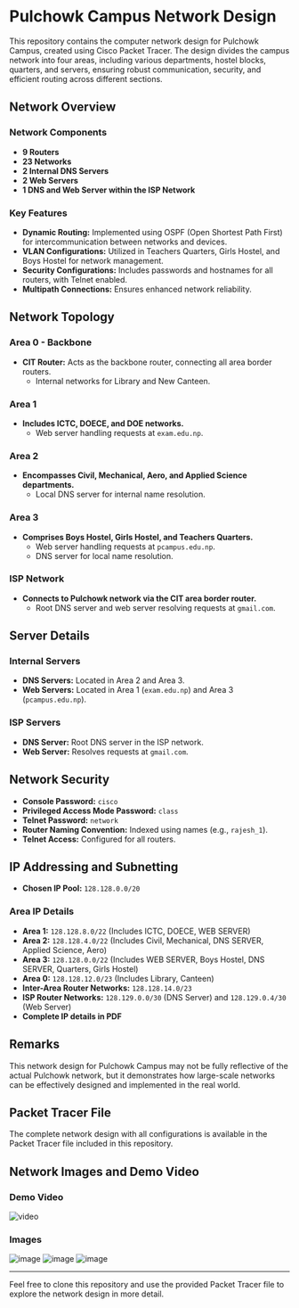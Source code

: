 # Pulchowk Campus Network Design

This repository contains the computer network design for Pulchowk Campus, created using Cisco Packet Tracer. The design divides the campus network into four areas, including various departments, hostel blocks, quarters, and servers, ensuring robust communication, security, and efficient routing across different sections.

## Network Overview

### Network Components

- **9 Routers**
- **23 Networks**
- **2 Internal DNS Servers**
- **2 Web Servers**
- **1 DNS and Web Server within the ISP Network**

### Key Features

- **Dynamic Routing:** Implemented using OSPF (Open Shortest Path First) for intercommunication between networks and devices.
- **VLAN Configurations:** Utilized in Teachers Quarters, Girls Hostel, and Boys Hostel for network management.
- **Security Configurations:** Includes passwords and hostnames for all routers, with Telnet enabled.
- **Multipath Connections:** Ensures enhanced network reliability.

## Network Topology

### Area 0 - Backbone
- **CIT Router:** Acts as the backbone router, connecting all area border routers.
  - Internal networks for Library and New Canteen.

### Area 1
- **Includes ICTC, DOECE, and DOE networks.**
  - Web server handling requests at `exam.edu.np`.

### Area 2
- **Encompasses Civil, Mechanical, Aero, and Applied Science departments.**
  - Local DNS server for internal name resolution.

### Area 3
- **Comprises Boys Hostel, Girls Hostel, and Teachers Quarters.**
  - Web server handling requests at `pcampus.edu.np`.
  - DNS server for local name resolution.

### ISP Network
- **Connects to Pulchowk network via the CIT area border router.**
  - Root DNS server and web server resolving requests at `gmail.com`.

## Server Details

### Internal Servers
- **DNS Servers:** Located in Area 2 and Area 3.
- **Web Servers:** Located in Area 1 (`exam.edu.np`) and Area 3 (`pcampus.edu.np`).

### ISP Servers
- **DNS Server:** Root DNS server in the ISP network.
- **Web Server:** Resolves requests at `gmail.com`.

## Network Security

- **Console Password:** `cisco`
- **Privileged Access Mode Password:** `class`
- **Telnet Password:** `network`
- **Router Naming Convention:** Indexed using names (e.g., `rajesh_1`).
- **Telnet Access:** Configured for all routers.

## IP Addressing and Subnetting

- **Chosen IP Pool:** `128.128.0.0/20`

### Area IP Details
- **Area 1:** `128.128.8.0/22` (Includes ICTC, DOECE, WEB SERVER)
- **Area 2:** `128.128.4.0/22` (Includes Civil, Mechanical, DNS SERVER, Applied Science, Aero)
- **Area 3:** `128.128.0.0/22` (Includes WEB SERVER, Boys Hostel, DNS SERVER, Quarters, Girls Hostel)
- **Area 0:** `128.128.12.0/23` (Includes Library, Canteen)
- **Inter-Area Router Networks:** `128.128.14.0/23`
- **ISP Router Networks:** `128.129.0.0/30` (DNS Server) and `128.129.0.4/30` (Web Server)
- **Complete IP details in PDF**

## Remarks

This network design for Pulchowk Campus may not be fully reflective of the actual Pulchowk network, but it demonstrates how large-scale networks can be effectively designed and implemented in the real world.

## Packet Tracer File

The complete network design with all configurations is available in the Packet Tracer file included in this repository.

## Network Images and Demo Video

### Demo Video
![video](https://github.com/user-attachments/assets/4556b053-488d-4665-a3ee-4471aad7e8f4)

### Images
![image](https://github.com/user-attachments/assets/759219be-e793-4f45-89ee-75576aa887c6)
![image](https://github.com/user-attachments/assets/7509e079-2a40-45ea-9c36-efee605984e6)
![image](https://github.com/user-attachments/assets/6f69cdc9-cf72-412a-a165-bed47951881e)

---

Feel free to clone this repository and use the provided Packet Tracer file to explore the network design in more detail.
